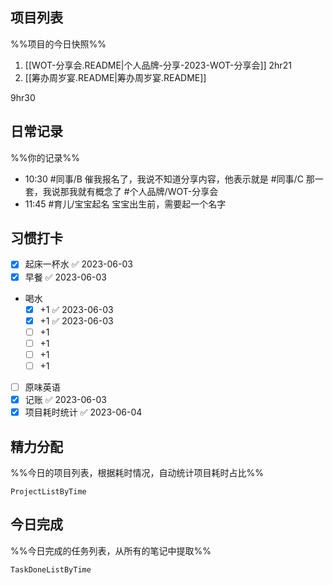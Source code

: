 ## 项目列表
%%项目的今日快照%%
1. [[WOT-分享会.README|个人品牌-分享-2023-WOT-分享会]] 2hr21
2. [[筹办周岁宴.README|筹办周岁宴.README]]

9hr30

## 日常记录
%%你的记录%%
- 10:30 #同事/B 催我报名了，我说不知道分享内容，他表示就是 #同事/C 那一套，我说那我就有概念了 #个人品牌/WOT-分享会 
- 11:45 #育儿/宝宝起名 宝宝出生前，需要起一个名字

## 习惯打卡
- [x] 起床一杯水 ✅ 2023-06-03
- [x] 早餐 ✅ 2023-06-03
- 喝水
	- [x] +1 ✅ 2023-06-03
	- [x] +1 ✅ 2023-06-03
	- [ ] +1
	- [ ] +1
	- [ ] +1
	- [ ] +1
- [ ] 原味英语
- [x] 记账 ✅ 2023-06-03
- [x] 项目耗时统计 ✅ 2023-06-04

## 精力分配
%%今日的项目列表，根据耗时情况，自动统计项目耗时占比%%
```LifeOS
ProjectListByTime
```

## 今日完成
%%今日完成的任务列表，从所有的笔记中提取%%
```LifeOS
TaskDoneListByTime
```
